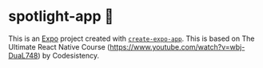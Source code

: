 # spotlight-app 👋

This is an [Expo](https://expo.dev) project created with [`create-expo-app`](https://www.npmjs.com/package/create-expo-app).
This is based on The Ultimate React Native Course (https://www.youtube.com/watch?v=wbj-DuaL748) by Codesistency.

